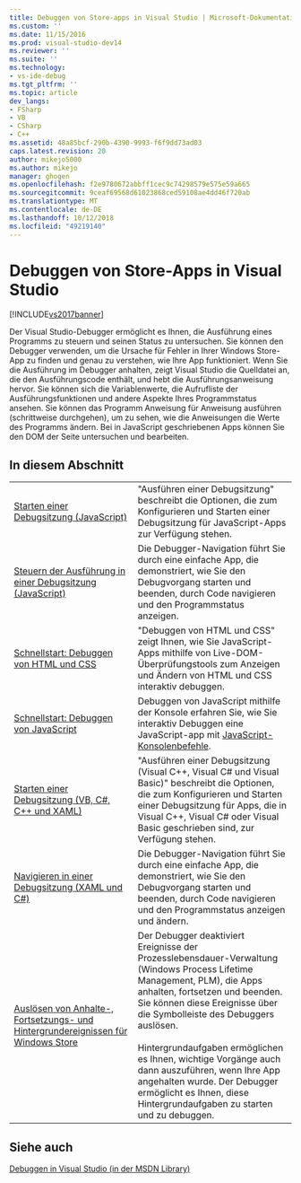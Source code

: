 ```yaml
---
title: Debuggen von Store-apps in Visual Studio | Microsoft-Dokumentation
ms.custom: ''
ms.date: 11/15/2016
ms.prod: visual-studio-dev14
ms.reviewer: ''
ms.suite: ''
ms.technology:
- vs-ide-debug
ms.tgt_pltfrm: ''
ms.topic: article
dev_langs:
- FSharp
- VB
- CSharp
- C++
ms.assetid: 48a85bcf-290b-4390-9993-f6f9dd73ad03
caps.latest.revision: 20
author: mikejo5000
ms.author: mikejo
manager: ghogen
ms.openlocfilehash: f2e9780672abbff1cec9c74298579e575e59a665
ms.sourcegitcommit: 9ceaf69568d61023868ced59108ae4dd46f720ab
ms.translationtype: MT
ms.contentlocale: de-DE
ms.lasthandoff: 10/12/2018
ms.locfileid: "49219140"
---
```

# <a name="debug-store-apps-in-visual-studio"></a>Debuggen von Store-Apps in Visual Studio
[!INCLUDE[vs2017banner](../includes/vs2017banner.md)]

Der Visual Studio-Debugger ermöglicht es Ihnen, die Ausführung eines Programms zu steuern und seinen Status zu untersuchen. Sie können den Debugger verwenden, um die Ursache für Fehler in Ihrer Windows Store-App zu finden und genau zu verstehen, wie Ihre App funktioniert. Wenn Sie die Ausführung im Debugger anhalten, zeigt Visual Studio die Quelldatei an, die den Ausführungscode enthält, und hebt die Ausführungsanweisung hervor. Sie können sich die Variablenwerte, die Aufrufliste der Ausführungsfunktionen und andere Aspekte Ihres Programmstatus ansehen. Sie können das Programm Anweisung für Anweisung ausführen (schrittweise durchgehen), um zu sehen, wie die Anweisungen die Werte des Programms ändern. Bei in JavaScript geschriebenen Apps können Sie den DOM der Seite untersuchen und bearbeiten.  
  
## <a name="in-this-section"></a>In diesem Abschnitt  
  
|||  
|-|-|  
|[Starten einer Debugsitzung (JavaScript)](../debugger/start-a-debugging-session-for-store-apps-in-visual-studio-javascript.md)|"Ausführen einer Debugsitzung" beschreibt die Optionen, die zum Konfigurieren und Starten einer Debugsitzung für JavaScript-Apps zur Verfügung stehen.|  
|[Steuern der Ausführung in einer Debugsitzung (JavaScript)](../debugger/control-execution-of-a-store-app-in-a-visual-studio-debug-session-for-windows-store-apps-javascript.md)|Die Debugger-Navigation führt Sie durch eine einfache App, die demonstriert, wie Sie den Debugvorgang starten und beenden, durch Code navigieren und den Programmstatus anzeigen.|  
|[Schnellstart: Debuggen von HTML und CSS](../debugger/quickstart-debug-html-and-css.md)|"Debuggen von HTML und CSS" zeigt Ihnen, wie Sie JavaScript-Apps mithilfe von Live-DOM-Überprüfungstools zum Anzeigen und Ändern von HTML und CSS interaktiv debuggen.|  
|[Schnellstart: Debuggen von JavaScript](../debugger/quickstart-debug-javascript-using-the-console.md)|Debuggen von JavaScript mithilfe der Konsole erfahren Sie, wie Sie interaktiv Debuggen eine JavaScript-app mit [JavaScript-Konsolenbefehle](../debugger/javascript-console-commands.md).|  
|[Starten einer Debugsitzung (VB, C#, C++ und XAML)](../debugger/start-a-debugging-session-for-a-store-app-in-visual-studio-vb-csharp-cpp-and-xaml.md)|"Ausführen einer Debugsitzung (Visual C++, Visual C# und Visual Basic)" beschreibt die Optionen, die zum Konfigurieren und Starten einer Debugsitzung für Apps, die in Visual C++, Visual C# oder Visual Basic geschrieben sind, zur Verfügung stehen.|  
|[Navigieren in einer Debugsitzung (XAML und C#)](../debugger/navigate-a-debugging-session-in-visual-studio-xaml-and-csharp.md)|Die Debugger-Navigation führt Sie durch eine einfache App, die demonstriert, wie Sie den Debugvorgang starten und beenden, durch Code navigieren und den Programmstatus anzeigen und ändern.|  
|[Auslösen von Anhalte-, Fortsetzungs- und Hintergrundereignissen für Windows Store](../debugger/how-to-trigger-suspend-resume-and-background-events-for-windows-store-apps-in-visual-studio.md)|Der Debugger deaktiviert Ereignisse der Prozesslebensdauer-Verwaltung (Windows Process Lifetime Management, PLM), die Apps anhalten, fortsetzen und beenden. Sie können diese Ereignisse über die Symbolleiste des Debuggers auslösen.<br /><br /> Hintergrundaufgaben ermöglichen es Ihnen, wichtige Vorgänge auch dann auszuführen, wenn Ihre App angehalten wurde. Der Debugger ermöglicht es Ihnen, diese Hintergrundaufgaben zu starten und zu debuggen.|  
  
## <a name="see-also"></a>Siehe auch  
 [Debuggen in Visual Studio (in der MSDN Library)](http://go.microsoft.com/fwlink/?LinkID=226896)



